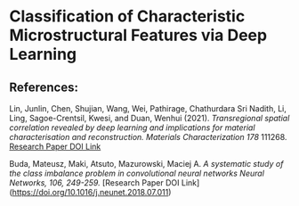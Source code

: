 # Classification of Characteristic Microstructural Features via Deep Learning

## References:

Lin, Junlin, Chen, Shujian, Wang, Wei, Pathirage, Chathurdara Sri Nadith, Li, Ling, Sagoe-Crentsil, Kwesi, and Duan, Wenhui (2021).
*Transregional spatial correlation revealed by deep learning and implications for material characterisation and reconstruction. Materials Characterization 178* 111268.
[Research Paper DOI Link](https://doi.org/10.1016/j.matchar.2021.111268)

Buda, Mateusz, Maki, Atsuto, Mazurowski, Maciej A.
*A systematic study of the class imbalance problem in convolutional neural networks Neural Networks, 106, 249-259.* 
[Research Paper DOI Link] (https://doi.org/10.1016/j.neunet.2018.07.011)